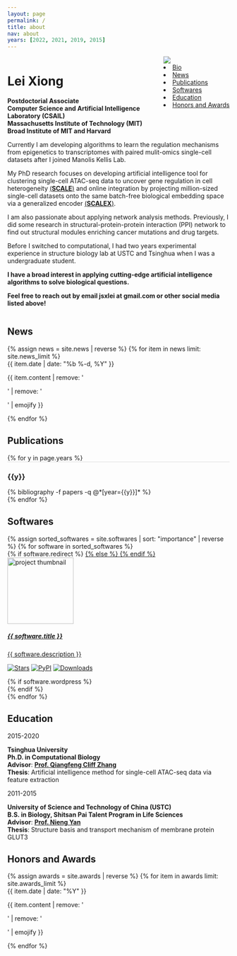 ```yaml
---
layout: page
permalink: /
title: about
nav: about
years: [2022, 2021, 2019, 2015]
---
```


<!-- Introduction -->

<div style="display: flex; flex-wrap: wrap;">
    <div class="text-justify p-0">
        <div id="sidebar" class="col-xs-12 col-sm-4 p-0 pt-2 pb-sm-2 pb-4 pl-sm-4 text-center" style="float: right;">
          <img class="profile-img img-responsive" src="{{ 'prof_pic2.jpg' | prepend: '/assets/img/' | prepend: site.baseurl | prepend: site.url }}">
          <nav class="sidebar">
            <!-- <ul> -->
              <li class="font-weight-bold"><a href="/assets/pdf/leixiong_cv.pdf">Bio</a></li>
              <li class="font-weight-bold"><a href='#news'>News</a></li>
              <li class="font-weight-bold"><a href='#publications'>Publications</a></li>
              <li class="font-weight-bold"><a href='#softwares'>Softwares</a></li>
              <li class="font-weight-bold"><a href='#education'>Education</a></li>
              <li class="font-weight-bold"><a href='#honors and awards'>Honors and Awards</a></li>
            <!-- </ul> -->
          </nav>
        </div>
        <h1 class="pb-3 title text-left font-weight-bold">Lei Xiong</h1>
          <p>
            <b>Postdoctorial Associate</b> <br>
            <b>Computer Science and Artificial Intelligence Laboratory (CSAIL) </b> <br> 
            <b>Massachusetts Institute of Technology (MIT) </b> <br>
            <b>Broad Institute of MIT and Harvard</b> <br>
          </p>
        <p> 
          Currently I am developing algorithms to learn the regulation mechanisms from epigenetics to transcriptomes with paired mulit-omics single-cell datasets after I joined Manolis Kellis Lab.
        </p>
        <p>
          My PhD research focuses on developing artificial intelligence tool for clustering single-cell ATAC-seq data to uncover gene regulation in cell heterogeneity <a href="https://github.com/jsxlei/SCALE" target="_blank">(<b>SCALE</b>)</a> and online integration by projecting million-sized single-cell datasets onto the same batch-free biological embedding space via a generalized encoder <a href="https://github.com/jsxlei/SCALE" target="_blank">(<b>SCALEX</b>)</a>. 
        </p>
        <p>
          I am also passionate about applying network analysis methods. Previously, I did some research in structural-protein-protein interaction (PPI) network to find out structural modules enriching cancer mutations and drug targets.
        </p>
        <p>
          Before I switched to computational, I had two years experimental experience in structure biology lab at USTC and Tsinghua when I was a undergraduate student. 
        </p>
        <p>
          <b>I have a broad interest in applying cutting-edge artificial intelligence algorithms to solve biological questions.</b>
        </p>
        <p>
          <b>Feel free to reach out by email jsxlei at gmail.com or other social media listed above!</b>
        </p>
    </div>
</div>


<!-- News -->
<div id="news" class="news mt-3 p-0">
  <h2 class="font-weight-bold">News</h2>
  {% assign news = site.news | reverse %}
  {% for item in news limit: site.news_limit %}
    <div class="row p-0">
      <div class="col-sm-2 p-0">
        <span class="badge light-blue darken-1 font-weight-bold text-uppercase align-middle date ml-3">
          {{ item.date | date: "%b %-d, %Y" }}
        </span>
      </div>
      <div class="col-sm-10 mt-2 mt-sm-0 ml-3 ml-md-0 p-0 font-weight-light text">
        <p>{{ item.content | remove: '<p>' | remove: '</p>' | emojify }}</p>
      </div>
    </div>
  {% endfor %}
</div>

<!-- publications -->

<div id="publications" class="news mt-3 p-0">
  <h2 class="font-weight-bold">Publications</h2>
  <!-- <nobr><em>*</em></nobr> for equal authorship, <nobr><em>#</em></nobr> for corresponding authorship. -->
  {% for y in page.years %}
  <div class="row m-0 p-0" style="border-top: 1px solid #ddd; flex-direction: row-reverse;">
    <div class="col-sm-1 mt-2 p-0 pr-1">
      <h3 class="bibliography-year">{{y}}</h3>
    </div>
    <div class="col-sm-11 p-0">
      {% bibliography -f papers -q @*[year={{y}}]* %}   
    </div>
  </div>
  {% endfor %}
</div>

<!--  @*[selected=true]*   -->

<!-- Software -->
<div id="software" class="news mt-3 p-0">
  <h2 class="font-weight-bold">Softwares</h2>
  <div id="softwares" class="row mt-2 pt-3" style="overflow: visible !important;">
    {% assign sorted_softwares = site.softwares | sort: "importance" | reverse %}
    {% for software in sorted_softwares %}
      <div class="project-card">
        {% if software.redirect %}
          <a href="{{ software.redirect }}" target="_blank">
        {% else %}
          <a href="{{ software.url | prepend: site.baseurl | prepend: site.url }}">
        {% endif %}
          <div class="card">
            <img class="card-img-top" src="{{ software.img | prepend: site.baseurl | prepend: site.url }}" alt="project thumbnail" height="150"/>
            <div class="card-body">
              <h5 class="card-title">{{ software.title }}</h5>
              <p class="card-text">{{ software.description }}</p>
              <p>
                <!-- <a href="https://github.com/{{ software.github }}" target="_blank"><i class="fab fa-github gh-icon"></i></a> -->
                <a href="https://github.com/jsxlei/{{ software.github }}/stargazers"><img src="https://img.shields.io/github/stars/jsxlei/{{ software.github }}?logo=GitHub&amp;color=yellow" alt="Stars"></a>
                <a href="https://pypi.org/software/{{ software.github }}"><img src="https://img.shields.io/pypi/v/{{ software.github }}.svg" alt="PyPI"></a>
                <a href="https://pepy.tech/software/{{ software.github }}"><img src="https://pepy.tech/badge/{{ software.github }}" alt="Downloads"></a>
              </p>
              <div class="row ml-1 mr-1 p-0">
                {% if software.wordpress %}
                  <div class="wordpress-icon" data-toggle="tooltip" title="Blog Post">
                    <div class="icon">
                      <a href="{{ software.wordpress }}" target="_blank"><i class="fab fa-wordpress-simple wp-icon"></i></a>
                    </div>
                  </div>
                {% endif %}
              </div>
            </div>
          </div>
        </a>
      </div>
    {% endfor %}
  </div>
<div class="news mt-3 p-0">

<!-- Education-->
<div id="education" class="news mt-3 p-0">
  <h2 class="font-weight-bold">Education</h2>
    <div class="row p-0">
      <div class="col-sm-2 p-0">
        <span class="badge light-blue darken-1 font-weight-bold text-uppercase align-middle date ml-3">
          2015-2020
        </span>
      </div>
      <div class="col-sm-10 mt-2 mt-sm-0 ml-3 ml-md-0 p-0 font-weight-light text">
        <p><b>Tsinghua University</b> <br>
            <b>Ph.D. in Computational Biology</b> <br>
            <b>Advisor</b>: <a href="http://life.tsinghua.edu.cn/lifeen/info/1034/1075.htm" target="_blank"><b>Prof. Qiangfeng Cliff Zhang</b></a> <br>
            <b>Thesis</b>: Artificial intelligence method for single-cell ATAC-seq data via feature extraction
        </p>
      </div>
    </div>
    <div class="row p-0">
      <div class="col-sm-2 p-0">
        <span class="badge light-blue darken-1 font-weight-bold text-uppercase align-middle date ml-3">
          2011-2015
        </span>
      </div>
      <div class="col-sm-10 mt-2 mt-sm-0 ml-3 ml-md-0 p-0 font-weight-light text">
        <p><b>University of Science and Technology of China (USTC)</b> <br>
            <b>B.S. in Biology, Shitsan Pai Talent Program in Life Sciences </b><br>
            <b>Advisor</b>: <a href="https://molbio.princeton.edu/people/nieng-yan" target="_blank"><b>Prof. Nieng Yan</b></a> <br>
            <b>Thesis</b>: Structure basis and transport mechanism of membrane protein GLUT3
        </p>
      </div>
    </div>
</div>


<!-- Honors and Awards-->
<div id="honors and awards" class="news mt-3 p-0">
  <h2 class="font-weight-bold">Honors and Awards</h2>
  {% assign awards = site.awards | reverse %}
  {% for item in awards limit: site.awards_limit %}
    <div class="row p-0">
      <div class="col-sm-2 p-0">
        <span class="badge light-blue darken-1 font-weight-bold text-uppercase align-middle date ml-3">
          {{ item.date | date: "%Y" }}
        </span>
      </div>
      <div class="col-sm-10 mt-2 mt-sm-0 ml-3 ml-md-0 p-0 font-weight-light text">
        <p>{{ item.content | remove: '<p>' | remove: '</p>' | emojify }}</p>
      </div>
    </div>
  {% endfor %}
</div>
